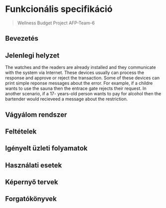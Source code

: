 ﻿# Funkcionális specifikáció
>Wellness Budget Project
>AFP-Team-6

## Bevezetés



## Jelenlegi helyzet

The watches and the readers are already installed and they communicate with the system via Internet. These devices usually can process the response and approve or reject the transaction. Some of these devices can print simple reponse messages about the error. For example, if a childre wants to use the sauna then the entrace gate rejects their request. In another scenario, if a 17- years-old person wants to pay for alcohol then the bartender would recieveed a message about the restriction.

## Vágyálom rendszer



## Feltételek

## Igényelt üzleti folyamatok 

## Használati esetek

## Képernyő tervek

## Forgatókönyvek
